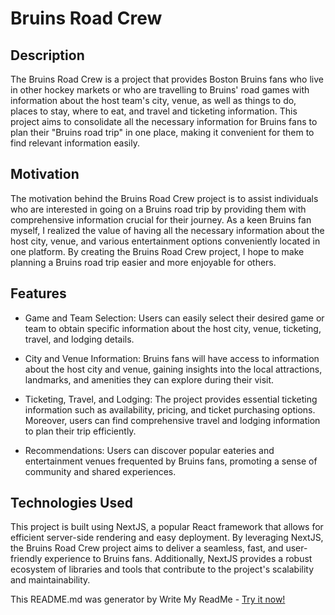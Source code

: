 # Bruins Road Crew

## Description

The Bruins Road Crew is a project that provides Boston Bruins fans who live in other hockey markets or who are travelling to Bruins' road games with information about the host team's city, venue, as well as things to do, places to stay, where to eat, and travel and ticketing information. This project aims to consolidate all the necessary information for Bruins fans to plan their "Bruins road trip" in one place, making it convenient for them to find relevant information easily.

## Motivation

The motivation behind the Bruins Road Crew project is to assist individuals who are interested in going on a Bruins road trip by providing them with comprehensive information crucial for their journey. As a keen Bruins fan myself, I realized the value of having all the necessary information about the host city, venue, and various entertainment options conveniently located in one platform. By creating the Bruins Road Crew project, I hope to make planning a Bruins road trip easier and more enjoyable for others.

## Features

- Game and Team Selection: Users can easily select their desired game or team to obtain specific information about the host city, venue, ticketing, travel, and lodging details.

- City and Venue Information: Bruins fans will have access to information about the host city and venue, gaining insights into the local attractions, landmarks, and amenities they can explore during their visit.

- Ticketing, Travel, and Lodging: The project provides essential ticketing information such as availability, pricing, and ticket purchasing options. Moreover, users can find comprehensive travel and lodging information to plan their trip efficiently.

- Recommendations: Users can discover popular eateries and entertainment venues frequented by Bruins fans, promoting a sense of community and shared experiences.

## Technologies Used

This project is built using NextJS, a popular React framework that allows for efficient server-side rendering and easy deployment. By leveraging NextJS, the Bruins Road Crew project aims to deliver a seamless, fast, and user-friendly experience to Bruins fans. Additionally, NextJS provides a robust ecosystem of libraries and tools that contribute to the project's scalability and maintainability.

This README.md was generator by Write My ReadMe - [Try it now!](https://write-my-readme.web.app/)
